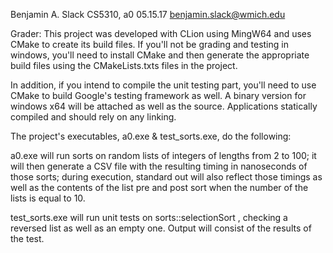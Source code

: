 Benjamin A. Slack
CS5310, a0
05.15.17
benjamin.slack@wmich.edu

Grader:
This project was developed with CLion using MingW64 and
uses CMake to create its build files. If you'll not be
grading and testing in windows, you'll need to install
CMake and then generate the appropriate build  files using
the CMakeLists.txts files in the project.

In addition, if you intend to compile the unit testing
part, you'll need to use CMake to build Google's testing
framework as well. A binary version for windows x64 will be
attached as well as the source. Applications statically
compiled and should rely on any linking.

The project's executables, a0.exe & test_sorts.exe, do the
following:

a0.exe will run sorts on random lists of integers
of lengths from 2 to 100; it will then generate a CSV file
with the resulting timing in nanoseconds of those sorts;
during execution, standard out will also reflect those
timings as well as the contents of the list pre and post
sort when the number of the lists is equal to 10.

test_sorts.exe will run unit tests on sorts::selectionSort
, checking a reversed list as well as an empty one. Output
will consist of the results of the test.
